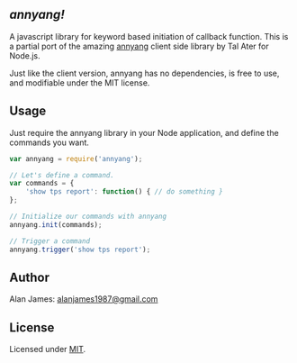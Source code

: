 *annyang!*
-----------------------------------------------

A javascript library for keyword based initiation of callback function.
This is a partial port of the amazing [annyang](https://github.com/TalAter/annyang) client side library by Tal Ater for Node.js.

Just like the client version, annyang has no dependencies, is free to use, and modifiable under the MIT license.


Usage
-----
Just require the annyang library in your Node application, and define the commands you want.
````js
var annyang = require('annyang');

// Let's define a command.
var commands = {
	'show tps report': function() { // do something }
};

// Initialize our commands with annyang
annyang.init(commands);

// Trigger a command
annyang.trigger('show tps report');
````

Author
------
Alan James: [alanjames1987@gmail.com](mailto:alanjames1987@gmail.com)

License
-------
Licensed under [MIT](https://github.com/TalAter/annyang/blob/master/LICENSE).